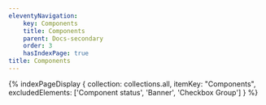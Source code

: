 ```yaml
---
eleventyNavigation:
    key: Components
    title: Components
    parent: Docs-secondary
    order: 3
    hasIndexPage: true
title: Components
---
```


{% indexPageDisplay {
collection: collections.all,
itemKey: "Components",
excludedElements: ['Component status', 'Banner', 'Checkbox Group']
} %}

